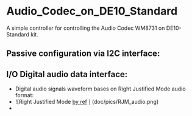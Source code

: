 # Audio_Codec_on_DE10_Standard
A simple controller for controlling the Audio Codec WM8731 on DE10-Standard kit.

## Passive configuration via I2C interface:

## I/O Digital audio data interface:
- Digital audio signals waveform bases on Right Justified Mode audio format:
- ![Right Justified Mode [by ref](ref/WolfsonWM8731.pdf) ] (doc/pics/RJM_audio.png)
- 
